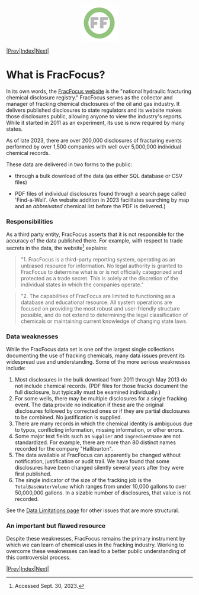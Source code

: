<center> <img src="images/header_logo.png" width="100"/></center>

<!-- 
To do:

What should be here:
X PDF vs bulk
X third party organization
Xnot responsible for accuracy of data
overview of complaints
-->

|[Prev](What_is_FracFocus.md)|[Index](Top.md)|[Next](Open-FF_overview.md)|

# What is FracFocus?

In its own words, the [FracFocus website](https://fracfocus.org/) is the "national hydraulic fracturing chemical disclosure registry." FracFocus serves as the collector and manager of fracking chemical disclosures of the oil and gas industry. It delivers published disclosures to state regulators and its website  makes those disclosures public, allowing anyone to view the industry's reports. While it started in 2011 as an experiment, its use is now required by many states.

As of late 2023, there are over 200,000 disclosures of fracturing events performed by over 1,500 companies with well over 5,000,000 individual chemical records.

These data are delivered in two forms to the public: 
- through a bulk download of the data (as either SQL database or CSV files)
<!-- provide several examples of the PDF -->
- PDF files of individual disclosures found through a search page called 'Find-a-Well'. (An website addition in 2023 facilitates searching by map and an *abbreivated* chemical list before the PDF is delivered.) 

### Responsibilities 
As a third party entity, FracFocus asserts that it is not responsible for the accuracy of the data published there.  For example, with respect to trade secrets in the data, the website[^1] explains: 

[^1]: Accessed Sept. 30, 2023.

>"1. FracFocus is a third-party reporting system, operating as an unbiased resource for information. No legal authority is granted to FracFocus to determine what is or is not officially categorized and protected as a trade secret. This is solely at the discretion of the individual states in which the companies operate."

>"2. The capabilities of FracFocus are limited to functioning as a database and educational resource. All system operations are focused on providing the most robust and user-friendly structure possible, and do not extend to determining the legal classification of chemicals or maintaining current knowledge of changing state laws.

### Data weaknesses
<!-- FracFocus provides minimal data checking and standardization.-->  
While the FracFocus data set is one onf the largest single collections documenting the use of fracking chemicals, many data issues prevent its widespread use and understanding. Some of the more serious weaknesses include:

1. Most disclosures in the bulk download from 2011 through May 2013 do not include chemical records. (PDF files for those fracks document the full disclosure, but typically must be examined individually.)
1. For some wells, there may be multiple disclosures for a single fracking event.  The data provide no indication if these are the original disclosures followed by corrected ones or if they are partial disclosures to be combined.  No justification is supplied.
1. There are many records in which the chemical identity is ambiguous due to typos, conflicting information, missing information, or other errors.
1. Some major text fields such as `Supplier` and `IngredientName` are not standardized.  For example, there are more than 80 distinct names recorded for the company "Halliburton".
1. The data available at FracFocus can apparently be changed without notification, justification or audit trail.  We have found that some disclosures have been changed silently several years after they were first published.
1. The single indicator of the size of the fracking job is the `TotalBaseWaterVolume` which ranges from under 10,000 gallons to over 50,000,000 gallons. In a sizable number of disclosures, that value is not recorded.

See the [Data Limitations page](Limitations.md) for other issues that are more structural.
<!-- 1. A substantial number of disclosures duplicate chemical records. To keep from overestimating chemical quantity, users must  find and remove such redundancy. -->

### An important but flawed resource
Despite these weaknesses, FracFocus remains the primary instrument by which we can learn of chemical uses in the fracking industry.  Working to overcome these weaknesses can lead to a better public understanding of this controversial process.

|[Prev](What_is_FracFocus.md)|[Index](Top.md)|[Next](Open-FF_overview.md)|